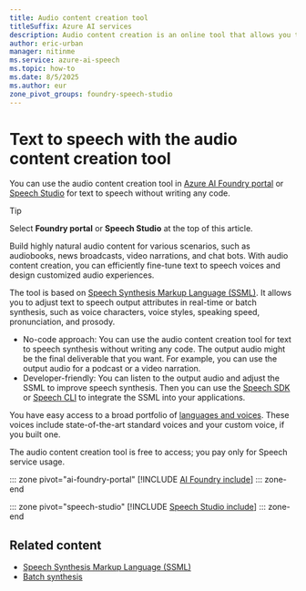 ```yaml
---
title: Audio content creation tool
titleSuffix: Azure AI services
description: Audio content creation is an online tool that allows you to run text to speech synthesis without writing any code.
author: eric-urban
manager: nitinme
ms.service: azure-ai-speech
ms.topic: how-to
ms.date: 8/5/2025
ms.author: eur
zone_pivot_groups: foundry-speech-studio
---
```


# Text to speech with the audio content creation tool

You can use the audio content creation tool in [Azure AI Foundry portal](https://ai.azure.com/?cid=learnDocs) or [Speech Studio](https://speech.microsoft.com/portal/audiocontentcreation) for text to speech without writing any code. 

> [!TIP]
> Select **Foundry portal** or **Speech Studio** at the top of this article. 

Build highly natural audio content for various scenarios, such as audiobooks, news broadcasts, video narrations, and chat bots. With audio content creation, you can efficiently fine-tune text to speech voices and design customized audio experiences. 

The tool is based on [Speech Synthesis Markup Language (SSML)](speech-synthesis-markup.md). It allows you to adjust text to speech output attributes in real-time or batch synthesis, such as voice characters, voice styles, speaking speed, pronunciation, and prosody.

- No-code approach: You can use the audio content creation tool for text to speech synthesis without writing any code. The output audio might be the final deliverable that you want. For example, you can use the output audio for a podcast or a video narration. 
- Developer-friendly: You can listen to the output audio and adjust the SSML to improve speech synthesis. Then you can use the [Speech SDK](speech-sdk.md) or [Speech CLI](spx-basics.md) to integrate the SSML into your applications. 

You have easy access to a broad portfolio of [languages and voices](language-support.md?tabs=tts). These voices include state-of-the-art standard voices and your custom voice, if you built one.

The audio content creation tool is free to access; you pay only for Speech service usage.

::: zone pivot="ai-foundry-portal"
[!INCLUDE [AI Foundry include](includes/how-to/audio-content-creation/ai-foundry.md)]
::: zone-end

::: zone pivot="speech-studio"
[!INCLUDE [Speech Studio include](includes/how-to/audio-content-creation/speech-studio.md)]
::: zone-end

## Related content

- [Speech Synthesis Markup Language (SSML)](speech-synthesis-markup.md)
- [Batch synthesis](batch-synthesis.md)

